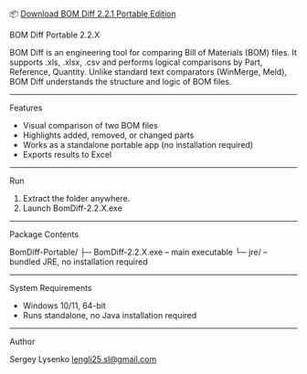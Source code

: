 📦 [Download BOM Diff 2.2.1 Portable Edition](https://github.com/lengli25/bom-diff-portable/releases/tag/v2.2.1)

BOM Diff Portable 2.2.X

BOM Diff is an engineering tool for comparing Bill of Materials (BOM) files.
It supports .xls, .xlsx, .csv and performs logical comparisons by
Part, Reference, Quantity.
Unlike standard text comparators (WinMerge, Meld), 
BOM Diff understands the structure and logic of BOM files.

----------------------------------------
Features

- Visual comparison of two BOM files
- Highlights added, removed, or changed parts
- Works as a standalone portable app (no installation required)
- Exports results to Excel

----------------------------------------
Run

1. Extract the folder anywhere.
2. Launch BomDiff-2.2.X.exe

----------------------------------------
Package Contents

BomDiff-Portable/
 ├─ BomDiff-2.2.X.exe   – main executable
 └─ jre/                – bundled JRE, no installation required

----------------------------------------
System Requirements

- Windows 10/11, 64-bit
- Runs standalone, no Java installation required

----------------------------------------
Author

Sergey Lysenko
lengli25.sl@gmail.com
